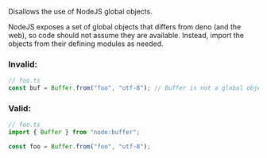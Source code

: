Disallows the use of NodeJS global objects.

NodeJS exposes a set of global objects that differs from deno (and the web), so
code should not assume they are available. Instead, import the objects from
their defining modules as needed.

### Invalid:

```typescript
// foo.ts
const buf = Buffer.from("foo", "utf-8"); // Buffer is not a global object in deno
```

### Valid:

```typescript
// foo.ts
import { Buffer } from "node:buffer";

const foo = Buffer.from("foo", "utf-8");
```
